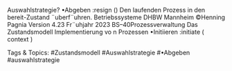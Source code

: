 Auswahlstrategie?
•Abgeben :resign ()
Den laufenden Prozess in den bereit-Zustand ¨uberf¨uhren.
Betriebssysteme DHBW Mannheim ©Henning Pagnia Version 4.23 Fr¨uhjahr 2023 BS–40Prozessverwaltung Das Zustandsmodell Implementierung vo n Prozessen
•Initiieren :initiate ( context )

   Tags & Topics:
   #Zustandsmodell
   #Auswahlstrategie
   #•Abgeben
   #auswahlstrategie